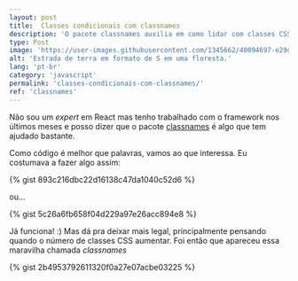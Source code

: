 ```yaml
---
layout: post
title:  Classes condicionais com classnames
description: 'O pacote classnames auxilia em como lidar com classes CSS nos seus components.'
type: Post
image: 'https://user-images.githubusercontent.com/1345662/40094697-e29d52e2-589e-11e8-8d9b-25ab842482d4.jpg'
alt: 'Estrada de terra em formato de S em uma floresta.'
lang: 'pt-br'
category: 'javascript'
permalink: 'classes-condicionais-com-classnames/'
ref: 'classnames'
---
```


<style>
	pre {
  -moz-tab-size: 4;
  tab-size: 4;
}
</style>

Não sou um _expert_ em React mas tenho trabalhado com o framework nos últimos meses e posso dizer que o pacote [classnames](https://github.com/JedWatson/classnames) é algo que tem ajudado bastante.

Como código é melhor que palavras, vamos ao que interessa. Eu costumava a fazer algo assim:

{% gist 893c216dbc22d16138c47da1040c52d6 %}

ou...

{% gist 5c26a6fb658f04d229a97e26acc894e8 %}

Já funciona! :) Mas dá pra deixar mais legal, principalmente pensando quando o número de classes CSS aumentar. Foi então que apareceu essa maravilha chamada _classnames_

{% gist 2b4953792611320f0a27e07acbe03225 %}
